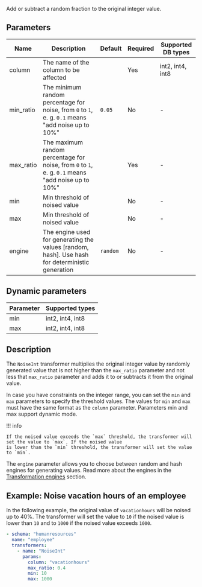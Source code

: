 Add or subtract a random fraction to the original integer value.

## Parameters

| Name      | Description                                                                                       | Default  | Required | Supported DB types |
|-----------|---------------------------------------------------------------------------------------------------|----------|----------|--------------------|
| column    | The name of the column to be affected                                                             |          | Yes      | int2, int4, int8   |
| min_ratio | The minimum random percentage for noise, from `0` to `1`, e. g. `0.1` means "add noise up to 10%" | `0.05`   | No       | -                  |
| max_ratio | The maximum random percentage for noise, from `0` to `1`, e. g. `0.1` means "add noise up to 10%" |          | Yes      | -                  |
| min       | Min threshold of noised value                                                                     |          | No       | -                  |
| max       | Min threshold of noised value                                                                     |          | No       | -                  |
| engine    | The engine used for generating the values [random, hash]. Use hash for deterministic generation   | `random` | No       | -                  |

## Dynamic parameters

| Parameter | Supported types  |
|-----------|------------------|
| min       | int2, int4, int8 |
| max       | int2, int4, int8 |

## Description

The `NoiseInt` transformer multiplies the original integer value by randomly generated value that is not higher than
the `max_ratio` parameter and not less that `max_ratio` parameter and adds it to or subtracts it from the original
value.

In case you have constraints on the integer range, you can set the `min` and `max` parameters to specify the
threshold values. The values for `min` and `max` must have the same format as the `column` parameter. Parameters min and
max support dynamic mode.

!!! info

    If the noised value exceeds the `max` threshold, the transformer will set the value to `max`. If the noised value
    is lower than the `min` threshold, the transformer will set the value to `min`.

The `engine` parameter allows you to choose between random and hash engines for generating values. Read more about the
engines in the [Transformation engines](../transformation_engines.md) section.

## Example: Noise vacation hours of an employee

In the following example, the original value of `vacationhours` will be noised up to 40%. The transformer will set the
value to `10` if the noised value is lower than `10` and to `1000` if the noised value exceeds `1000`.

``` yaml title="NoiseInt transformer example"
- schema: "humanresources"
  name: "employee"
  transformers:
    - name: "NoiseInt"
      params:
        column: "vacationhours"
        max_ratio: 0.4
        min: 10
        max: 1000
```
